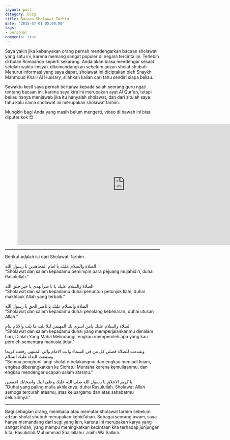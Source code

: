 ```yaml
---
layout: post
category: blog
title: Bacaan Sholawat Tarhim
date: '2015-07-01 05:00:00'
tags:
- personal
comments: true
---
```


Saya yakin jika kebanyakan orang pernah mendengarkan bacaan sholawat yang satu ini, karena memang sangat populer di negara tercinta ini. Terlebih di bulan Romadhon seperti sekarang, Anda akan biasa mendengar sesaat setelah waktu imsyak dikumandangkan sebelum adzan sholat shubuh.
Menurut informasi yang saya dapat, sholawat ini diciptakan oleh Shaykh Mahmoud Khalil Al Hussary, silahkan kalian cari tahu sendiri siapa beliau.

Sewaktu kecil saya pernah bertanya kepada salah seorang guru ngaji tentang bacaan ini, karena saya kira ini merupakan ayat Al Qur'an, tetapi beliau hanya menjawab jika itu hanyalah sholawat, dan dari situlah saya tahu kalu nama sholawat ini merupakan sholawat tarhim.

Mungkin bagi Anda yang masih belum mengerti, video di bawah ini bisa diputar kok :blush:

<div class="video">
    <figure>
        <iframe width="700" height="394" src="https://www.youtube.com/embed/RmDM9rnOTvw" frameborder="0" allowfullscreen></iframe>
    </figure>
</div>

***

Berikut adalah isi dari Sholawat Tarhim.

الصلاة والسلام عليك
يا امام المجاهدين يا رسول الله
<br>"Sholawat dan salam kepadamu pemimpin para pejuang mujahidin, duhai Rasulullah."

الصلاة والسلام عليك
يا نا صرالهدى يا خير خلق الله
<br>"Sholawat dan salam kepadamu duhai penuntun petunjuk Ilahi, duhai makhlauk Allah yang terbaik."

 الصلاة والسلام عليك
يا ناصر الحق يا رسول الله
<br>"Sholawat dan salam kepadamu duhai penolang kebenaran, duhai utusan Allah." 

 الصلاة والسلام عليك
يامن اسرى بك المهيمن ليلا نلت ما نلت والانام نيام
<br>"Sholawat dan salam kepadamu duhai yang memperjalankanmu dimalam hari, Dialah Yang Maha Melindungi, engkau memperoleh apa yang kau peroleh sementara manusia tidur."

وتقدمت للصلاة فصلى كل من في السماء وانت الامام
والي المنتهى رفعت كريما
وسمعت النداء عليك السلام 
<br>"Semua penghuni langi sholat dibelakangmu dan engkau menjadi Imam, engkau diberangkatkan ke Sidratul Muntaha karena kemuliaanmu, dan engkau mendengar ucapan salam atasmu."

 يا كريم الاخلاق يا رسول الله
صلي الله عليك وعلي اليك واصحابك اجمعين
<br>"Duhai yang paling mulia akhlaknya, duhai Rasulullah. Sholawat Allah semoga tercurah atasmu, atas keluargamu dan atas sahabatmu seluruhnya." 

***

Bagi sebagian orang, membaca atau memutar sholawat tarhim sebelum adzan sholat shubuh merupakan kebid'ahan.
Sebagai seorang awam, saya hanya memandang dari segi yang lain, karena ini merupakan karya yang sangat indah, yang mampu meningkatkan kecintaan kita terhadap junjungan kita, Rasulullah Muhammad Shallallahu `alaihi Wa Sallam.
